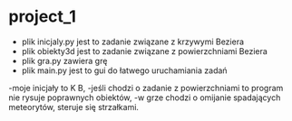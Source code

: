 # project_1
- plik inicjaly.py jest to zadanie związane z krzywymi Beziera
- plik obiekty3d jest to zadanie związane z powierzchniami Beziera
- plik gra.py zawiera grę
- plik main.py jest to gui do łatwego uruchamiania zadań


-moje inicjały to K B,
-jeśli chodzi o zadanie z powierzchniami to program nie rysuje poprawnych obiektów,
-w grze chodzi o omijanie spadających meteorytów, steruje się strzałkami.
